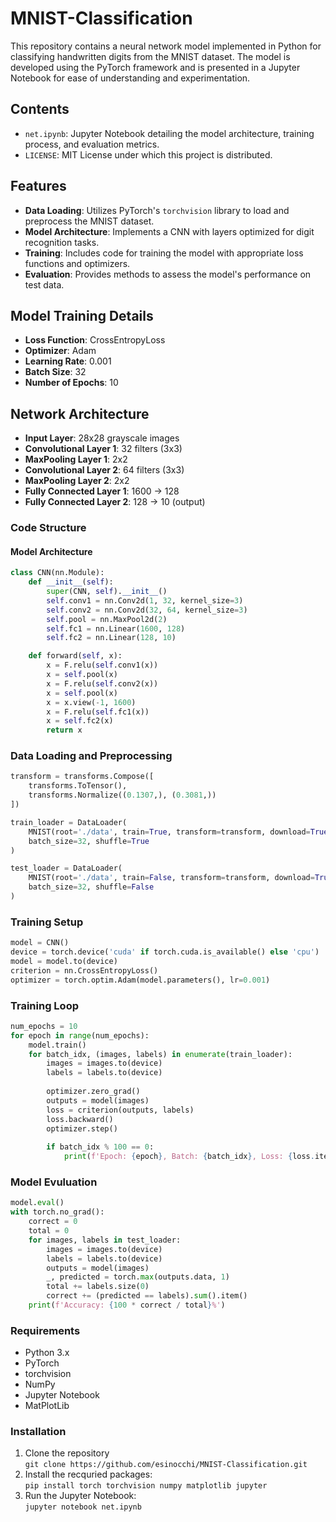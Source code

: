 # MNIST-Classification

This repository contains a neural network model implemented in Python for classifying handwritten digits from the MNIST dataset. The model is developed using the PyTorch framework and is presented in a Jupyter Notebook for ease of understanding and experimentation.

## Contents
- `net.ipynb`: Jupyter Notebook detailing the model architecture, training process, and evaluation metrics.
- `LICENSE`: MIT License under which this project is distributed.

## Features
- **Data Loading**: Utilizes PyTorch's `torchvision` library to load and preprocess the MNIST dataset.
- **Model Architecture**: Implements a CNN with layers optimized for digit recognition tasks.
- **Training**: Includes code for training the model with appropriate loss functions and optimizers.
- **Evaluation**: Provides methods to assess the model's performance on test data.

## Model Training Details
- **Loss Function**: CrossEntropyLoss
- **Optimizer**: Adam
- **Learning Rate**: 0.001
- **Batch Size**: 32
- **Number of Epochs**: 10

## Network Architecture
- **Input Layer**: 28x28 grayscale images
- **Convolutional Layer 1**: 32 filters (3x3)
- **MaxPooling Layer 1**: 2x2
- **Convolutional Layer 2**: 64 filters (3x3)
- **MaxPooling Layer 2**: 2x2
- **Fully Connected Layer 1**: 1600 → 128
- **Fully Connected Layer 2**: 128 → 10 (output)

### Code Structure

#### Model Architecture
```python
class CNN(nn.Module):
    def __init__(self):
        super(CNN, self).__init__()
        self.conv1 = nn.Conv2d(1, 32, kernel_size=3)
        self.conv2 = nn.Conv2d(32, 64, kernel_size=3)
        self.pool = nn.MaxPool2d(2)
        self.fc1 = nn.Linear(1600, 128)
        self.fc2 = nn.Linear(128, 10)

    def forward(self, x):
        x = F.relu(self.conv1(x))
        x = self.pool(x)
        x = F.relu(self.conv2(x))
        x = self.pool(x)
        x = x.view(-1, 1600)
        x = F.relu(self.fc1(x))
        x = self.fc2(x)
        return x
```
### Data Loading and Preprocessing
```python
transform = transforms.Compose([
    transforms.ToTensor(),
    transforms.Normalize((0.1307,), (0.3081,))
])

train_loader = DataLoader(
    MNIST(root='./data', train=True, transform=transform, download=True),
    batch_size=32, shuffle=True
)

test_loader = DataLoader(
    MNIST(root='./data', train=False, transform=transform, download=True),
    batch_size=32, shuffle=False
)
```
### Training Setup
```python
model = CNN()
device = torch.device('cuda' if torch.cuda.is_available() else 'cpu')
model = model.to(device)
criterion = nn.CrossEntropyLoss()
optimizer = torch.optim.Adam(model.parameters(), lr=0.001)
```
### Training Loop
```python
num_epochs = 10
for epoch in range(num_epochs):
    model.train()
    for batch_idx, (images, labels) in enumerate(train_loader):
        images = images.to(device)
        labels = labels.to(device)
        
        optimizer.zero_grad()
        outputs = model(images)
        loss = criterion(outputs, labels)
        loss.backward()
        optimizer.step()
        
        if batch_idx % 100 == 0:
            print(f'Epoch: {epoch}, Batch: {batch_idx}, Loss: {loss.item():.4f}')
```
### Model Evuluation
```python
model.eval()
with torch.no_grad():
    correct = 0
    total = 0
    for images, labels in test_loader:
        images = images.to(device)
        labels = labels.to(device)
        outputs = model(images)
        _, predicted = torch.max(outputs.data, 1)
        total += labels.size(0)
        correct += (predicted == labels).sum().item()
    print(f'Accuracy: {100 * correct / total}%')
```
### Requirements
- Python 3.x
- PyTorch
- torchvision
- NumPy
- Jupyter Notebook
- MatPlotLib
### Installation
1. Clone the repository <br>
`git clone https://github.com/esinocchi/MNIST-Classification.git`
2. Install the recquried packages: <br>
`pip install torch torchvision numpy matplotlib jupyter`
3. Run the Jupyter Notebook: <br>
`jupyter notebook net.ipynb`

  
